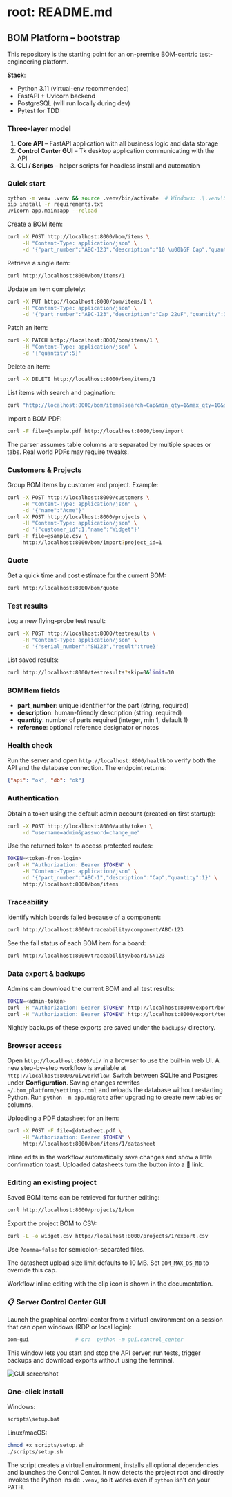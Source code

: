 # root: README.md
## BOM Platform – bootstrap

This repository is the starting point for an on-premise BOM-centric test-engineering platform.

**Stack**:
- Python 3.11 (virtual-env recommended)
- FastAPI + Uvicorn backend
- PostgreSQL (will run locally during dev)
- Pytest for TDD

### Three-layer model

1. **Core API** – FastAPI application with all business logic and data storage
2. **Control Center GUI** – Tk desktop application communicating with the API
3. **CLI / Scripts** – helper scripts for headless install and automation

### Quick start
```bash
python -m venv .venv && source .venv/bin/activate  # Windows: .\.venv\Scripts\activate
pip install -r requirements.txt
uvicorn app.main:app --reload
```

Create a BOM item:
```bash
curl -X POST http://localhost:8000/bom/items \
     -H "Content-Type: application/json" \
     -d '{"part_number":"ABC-123","description":"10 \u00b5F Cap","quantity":2}'
```

Retrieve a single item:
```bash
curl http://localhost:8000/bom/items/1
```

Update an item completely:
```bash
curl -X PUT http://localhost:8000/bom/items/1 \
     -H "Content-Type: application/json" \
     -d '{"part_number":"ABC-123","description":"Cap 22uF","quantity":3}'
```

Patch an item:
```bash
curl -X PATCH http://localhost:8000/bom/items/1 \
     -H "Content-Type: application/json" \
     -d '{"quantity":5}'
```

Delete an item:
```bash
curl -X DELETE http://localhost:8000/bom/items/1
```

List items with search and pagination:
```bash
curl "http://localhost:8000/bom/items?search=Cap&min_qty=1&max_qty=10&skip=0&limit=20"
```

Import a BOM PDF:
```bash
curl -F file=@sample.pdf http://localhost:8000/bom/import
```
The parser assumes table columns are separated by multiple spaces or tabs. Real
world PDFs may require tweaks.

### Customers & Projects

Group BOM items by customer and project. Example:

```bash
curl -X POST http://localhost:8000/customers \
     -H "Content-Type: application/json" \
     -d '{"name":"Acme"}'
curl -X POST http://localhost:8000/projects \
     -H "Content-Type: application/json" \
     -d '{"customer_id":1,"name":"Widget"}'
curl -F file=@sample.csv \
     http://localhost:8000/bom/import?project_id=1
```

### Quote

Get a quick time and cost estimate for the current BOM:

```bash
curl http://localhost:8000/bom/quote
```

### Test results

Log a new flying-probe test result:

```bash
curl -X POST http://localhost:8000/testresults \
     -H "Content-Type: application/json" \
     -d '{"serial_number":"SN123","result":true}'
```

List saved results:

```bash
curl http://localhost:8000/testresults?skip=0&limit=10
```

### BOMItem fields
- **part_number**: unique identifier for the part (string, required)
- **description**: human-friendly description (string, required)
- **quantity**: number of parts required (integer, min 1, default 1)
- **reference**: optional reference designator or notes

### Health check

Run the server and open `http://localhost:8000/health` to verify both the API
and the database connection. The endpoint returns:

```json
{"api": "ok", "db": "ok"}
```

### Authentication

Obtain a token using the default admin account (created on first startup):

```bash
curl -X POST http://localhost:8000/auth/token \
     -d "username=admin&password=change_me"
```

Use the returned token to access protected routes:

```bash
TOKEN=<token-from-login>
curl -H "Authorization: Bearer $TOKEN" \
     -H "Content-Type: application/json" \
     -d '{"part_number":"ABC-1","description":"Cap","quantity":1}' \
     http://localhost:8000/bom/items
```

### Traceability

Identify which boards failed because of a component:

```bash
curl http://localhost:8000/traceability/component/ABC-123
```

See the fail status of each BOM item for a board:

```bash
curl http://localhost:8000/traceability/board/SN123
```

### Data export & backups

Admins can download the current BOM and all test results:

```bash
TOKEN=<admin-token>
curl -H "Authorization: Bearer $TOKEN" http://localhost:8000/export/bom.csv
curl -H "Authorization: Bearer $TOKEN" http://localhost:8000/export/testresults.xlsx
```

Nightly backups of these exports are saved under the `backups/` directory.

### Browser access

Open `http://localhost:8000/ui/` in a browser to use the built-in web UI.
A new step-by-step workflow is available at `http://localhost:8000/ui/workflow`.
Switch between SQLite and Postgres under **Configuration**. Saving
changes rewrites `~/.bom_platform/settings.toml` and reloads the database
without restarting Python.
Run `python -m app.migrate` after upgrading to create new tables or columns.

Uploading a PDF datasheet for an item:
```bash
curl -X POST -F file=@datasheet.pdf \
     -H "Authorization: Bearer $TOKEN" \
     http://localhost:8000/bom/items/1/datasheet
```

Inline edits in the workflow automatically save changes and show a little
confirmation toast. Uploaded datasheets turn the button into a 📎 link.

### Editing an existing project

Saved BOM items can be retrieved for further editing:

```bash
curl http://localhost:8000/projects/1/bom
```

Export the project BOM to CSV:

```bash
curl -L -o widget.csv http://localhost:8000/projects/1/export.csv
```

Use `?comma=false` for semicolon-separated files.

The datasheet upload size limit defaults to 10 MB. Set `BOM_MAX_DS_MB` to
override this cap.

Workflow inline editing with the clip icon is shown in the documentation.


### 📋 Server Control Center GUI

Launch the graphical control center from a virtual environment on a session that can open windows (RDP or local login):

```bash
bom-gui               # or:  python -m gui.control_center
```

This window lets you start and stop the API server, run tests, trigger backups and download exports without using the terminal.

![GUI screenshot](docs/gui_screenshot.png)

### One-click install

Windows:
```bat
scripts\setup.bat
```

Linux/macOS:
```bash
chmod +x scripts/setup.sh
./scripts/setup.sh
```

The script creates a virtual environment, installs all optional dependencies and launches the Control Center.
It now detects the project root and directly invokes the Python inside `.venv`,
so it works even if `python` isn't on your PATH.
